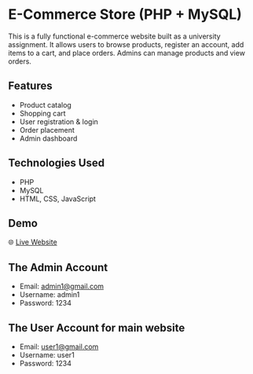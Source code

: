 # E-Commerce Store (PHP + MySQL)

This is a fully functional e-commerce website built as a university assignment. It allows users to browse products, register an account, add items to a cart, and place orders. Admins can manage products and view orders.

## Features
- Product catalog
- Shopping cart
- User registration & login
- Order placement
- Admin dashboard 

## Technologies Used
- PHP
- MySQL
- HTML, CSS, JavaScript

## Demo
🌐 [Live Website](letsgear.infinityfreeapp.com)

## The Admin Account
- Email: admin1@gmail.com
- Username: admin1
- Password: 1234

## The User Account for main website
- Email: user1@gmail.com
- Username: user1
- Password: 1234
